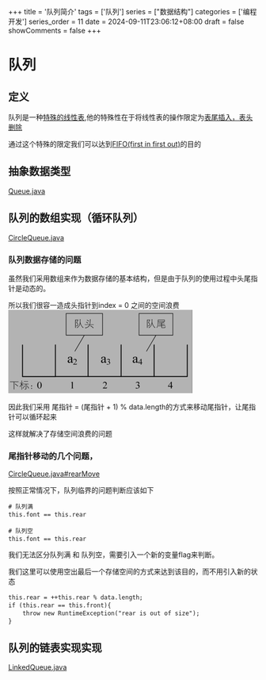 +++
title = '队列简介'
tags = ['队列']
series = ["数据结构"]
categories = ['编程开发']
series_order = 11
date = 2024-09-11T23:06:12+08:00
draft = false
showComments = false
+++
# 队列
## 定义
队列是一种[特殊的线性表](),他的特殊性在于将线性表的操作限定为[表尾插入，表头删除]()

通过这个特殊的限定我们可以达到[FIFO(first in first out)]()的目的


## 抽象数据类型
[Queue.java](https://github.com/togally/bookLearning/blob/master/src/main/java/com/togally/structure/queue/Queue.java)

## 队列的数组实现（循环队列）
[CircleQueue.java](https://github.com/togally/bookLearning/blob/master/src/main/java/com/togally/structure/queue/CircleQueue.java)

### 队列数据存储的问题
虽然我们采用数组来作为数据存储的基本结构，但是由于队列的使用过程中头尾指针是动态的。

所以我们很容一造成头指针到index = 0 之间的空间浪费
![pop](https://raw.githubusercontent.com/togally/bookLearning/master/src/main/resources/assets/structure/queue/circleQueue_01.png)

因此我们采用 尾指针 = (尾指针 + 1) % data.length的方式来移动尾指针，让尾指针可以循环起来

这样就解决了存储空间浪费的问题

### 尾指针移动的几个问题，
[CircleQueue.java#rearMove](https://github.com/togally/bookLearning/blob/master/src/main/java/com/togally/structure/queue/CircleQueue.java)

按照正常情况下，队列临界的问题判断应该如下
```
# 队列满
this.font == this.rear

# 队列空
this.font == this.rear
```
我们无法区分队列满 和 队列空，需要引入一个新的变量flag来判断。

我们这里可以使用空出最后一个存储空间的方式来达到该目的，而不用引入新的状态
```
this.rear = ++this.rear % data.length;
if (this.rear == this.front){
    throw new RuntimeException("rear is out of size");
}
```

## 队列的链表实现实现
[LinkedQueue.java](https://github.com/togally/bookLearning/blob/master/src/main/java/com/togally/structure/queue/LinkedQueue.java)